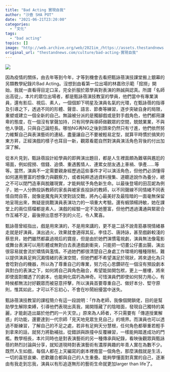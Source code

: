 ```yaml
---
title: "Bad Acting 實現自我"
author: "沙壺 SHA POT"
date: "2021-06-21T23:20:00"
categories:
  - "文化"
tags:
  - "bad acting"
topics: []
image: "http://web.archive.org/web/2021im_/https://assets.thestandnews.com/media/photos/20210509_131318-01_LBkW2.jpeg"
original_url: "thestandnews.com/culture/bad-acting-實現自我"
---
```

![](http://web.archive.org/web/2021im_/https://assets.thestandnews.com/media/photos/20210509_131318-01_LBkW2.jpeg)

因為疫情的關係，由去年等到今年，才等到機會去看把甄詠蓓演技課堂搬上銀幕的另類教學紀錄片Bad Acting。沒想到由看第一位出場的林嘉欣示範「搲撈」開始，我就一直看得目定口呆，完全折服於眾學員對表演的熱誠與認真。所謂「名師出高徒」，本片的眾位出場者，都是甄詠蓓演技教室的學員，他們當中有專業演員，還有影后、視后、素人，一個個卸下明星及演員名氣的光環，在甄詠蓓的指導及引導之下，透過不同的形體、聲音、語言、節奏等練習，逐步突破自身的局限，重塑或建立一個全新的自己。無論被分派的是獨腳戲或是對手戲角色，他們都用謙卑的態度，在一個沒有掌聲加持，只有同學與導師做觀眾的空間，兢兢業業，不與他人爭競，只與自己論短長。哪怕NG再NG之後到頭來仍然只有寸進，他們依然努力維繫自己與表演藝術的連結，盡量讓自己不要被輕易定型，就算平時慣於搞笑的東方昇，正經演戲的樣子也耳目一新，觀眾看罷自然對演員演活角色背後的付出加深了解。

從本片見到，甄詠蓓設計給學員的即興演出題目，都是人生裡面頗為難堪與尷尬的場面，例如搲撈、借錢、追債、重遇舊情人、連累女朋友遇上車禍、爭產……等等。當然，演員不一定需要親身經歷過這些事件才可以演活角色，但他們必須懂得如何運用豐富的想像力與觀察力，或者純粹透過資料搜集、道聽途說作為養分，總之不可以閉門造車與脫離現實，才能夠賦予角色新生命。以最後登場的田蕊妮為例子，她一人分飾投訴教師的家長與被家長投訴的教師，以不同聲線不同情緒不同表情自問自答，就像是魔鬼與天使對話交戰，將內心最美好及最陰暗的一面毫無保留地呈現出來，無疑是挑戰演員表演功力的一項重大考驗。還有蝦頭楊詩敏，她在課堂上的兩位搭檔都是素人，演戲的經驗一定不及她豐富，但他們透過溝通與緊密合作互補不足，最後擦出意想不到的火花，令人驚喜。

甄詠蓓曾經指出，戲是用來演的，不是用來講的，更不是二話不說青筋暴現情緒暴走就是好演員，演出過火，效果就會適得其反。李佳芯、唐詩詠，甚至戲齡較淺的蔡思貝，她們雖然都贏過視后的寶座，但是由於她們演慣電視劇，演員無法像電影或舞台表演可以用形體或無對白去表達戲劇衝突，只能把一切畫公仔畫出腸，演出很容易就會流於矯情與濫情。不過她們都很清楚自己身處工作環境的種種限制，難以提供演員足夠沉澱情緒的表演空間，但她們都不希望滿足於現狀，將來退化為只會唸對白的機器，所以為了尊重自己的專業，努力花心思鑽研在一個沒有預設劇本與對白的表演之下，如何將自己與角色融合，希望能拋開包袱，更上一層樓，將來即使面對爛透了的劇本，也能夠化腐朽為神奇。可惜演員們即使如何努力用心，有時候都無法討好觀眾而被惡意抨擊，所以演員首要尊重自己、做好本分、堅守原則，惟其如此，才可以不忘初心，不會在吵鬧紛擾當中迷失。

甄詠蓓演技教室的課程簡介有這一段說明：「作為老師，我像個開鎖佬，目的是幫助學生解除束縛，引導他們表現出真我，揭開隱藏了的陰暗面，發現自己獨特的美麗，才能創造出屬於他們的一片天空。」原來為人師者，不只需要有「傳道授業解惑」的功能，還要達到一代宗師「見天地見眾生見自己」的境界。而演員也可以透過不斷練習，了解自己的不足之處，若非有足夠天分慧根，任何角色都舉重若輕手到拿來的話，就努力將勤補拙，從錯誤與跌撞中反覆練習，一樣能夠踏進成功的門檻。教學相長，本片同時也是對表演藝術的另一種傳承與紀錄，看映後觀眾與甄詠蓓的熱烈討論與分享，就知道現時對表演藝術有濃厚興趣的年青人實在為數不少。既然人生如戲，每個人都在上天編寫的劇本裡擔當一個角色，那麼演戲就是生活，一切的喜怒哀樂、悲歡離合都與自己的人生重疊。能夠學懂面對真實的自己，逐漸由有我走到忘我，演員以有形追逐無形的藝術生命就更加larger than life了。